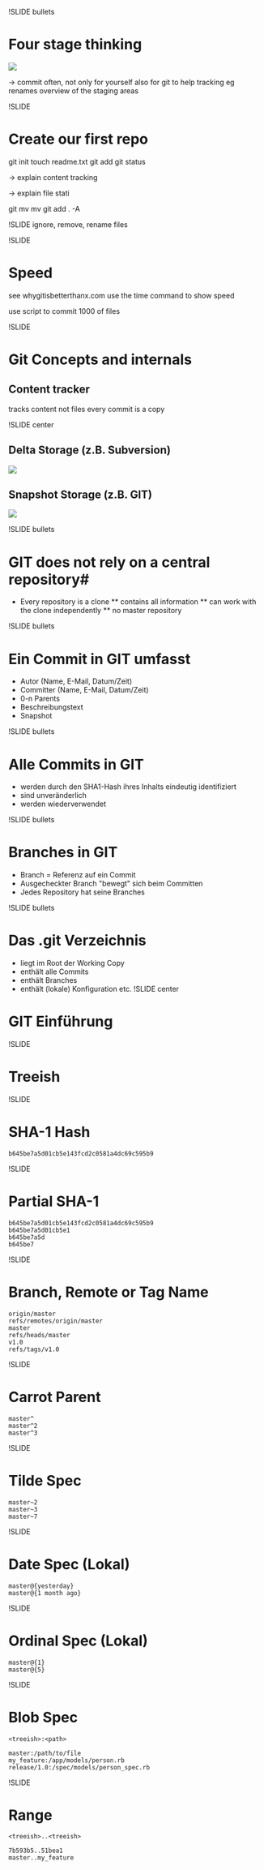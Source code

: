!SLIDE bullets
# Four stage thinking
![](img/git_stages_.png)

 -> commit often, not only for yourself also for git to help tracking eg renames
overview of the staging areas

!SLIDE
# Create our first repo

git init
touch readme.txt
git add
git status

-> explain content tracking

-> explain file stati

git mv 
mv 
git add . -A

!SLIDE
ignore, remove, rename files

!SLIDE 
# Speed
see whygitisbetterthanx.com
use the time command to show speed

use script to commit 1000 of files

!SLIDE

# Git Concepts and internals #

## Content tracker ##
tracks content not files
every commit is a copy  

!SLIDE center
## Delta Storage (z.B. Subversion) ##
![](img/18333fig0104-tn.png)

## Snapshot Storage (z.B. GIT) ##
![](img/18333fig0105-tn.png)


!SLIDE bullets
# GIT does not rely on a central repository#
* Every repository is a clone 
 ** contains all information 
 ** can work with the clone independently
 ** no master repository

!SLIDE bullets
# Ein Commit in GIT umfasst #
* Autor (Name, E-Mail, Datum/Zeit)
* Committer (Name, E-Mail, Datum/Zeit)
* 0-n Parents
* Beschreibungstext
* Snapshot

!SLIDE bullets
# Alle Commits in GIT #
* werden durch den SHA1-Hash ihres Inhalts eindeutig identifiziert
* sind unveränderlich
* werden wiederverwendet

!SLIDE bullets
# Branches in GIT #
* Branch = Referenz auf ein Commit
* Ausgecheckter Branch "bewegt" sich beim Committen
* Jedes Repository hat seine Branches

!SLIDE bullets
# Das .git Verzeichnis #
* liegt im Root der Working Copy
* enthält alle Commits
* enthält Branches
* enthält (lokale) Konfiguration etc.
!SLIDE center
# GIT Einführung #


!SLIDE
# Treeish #

!SLIDE
# SHA-1 Hash #

    b645be7a5d01cb5e143fcd2c0581a4dc69c595b9

!SLIDE
# Partial SHA-1 #

    b645be7a5d01cb5e143fcd2c0581a4dc69c595b9
    b645be7a5d01cb5e1
    b645be7a5d
    b645be7

!SLIDE
# Branch, Remote or Tag Name #

    origin/master
    refs/remotes/origin/master
    master
    refs/heads/master
    v1.0
    refs/tags/v1.0

!SLIDE
# Carrot Parent #

    master^
    master^2
    master^3

!SLIDE
# Tilde Spec #

    master~2
    master~3
    master~7

!SLIDE
# Date Spec (Lokal) #

    master@{yesterday}
    master@{1 month ago}

!SLIDE
# Ordinal Spec (Lokal) #

    master@{1}
    master@{5}

!SLIDE
# Blob Spec #

    <treeish>:<path>

    master:/path/to/file
    my_feature:/app/models/person.rb
    release/1.0:/spec/models/person_spec.rb

!SLIDE
# Range #

    <treeish>..<treeish>

    7b593b5..51bea1
    master..my_feature

